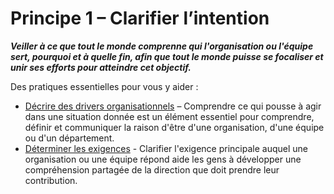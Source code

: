 [:menu-title]: # "Clarifier la raison d'être"

# Principe 1 – Clarifier l’intention

**_Veiller à ce que tout le monde comprenne qui l'organisation ou l'équipe sert, pourquoi et à quelle fin, afin que tout le monde puisse se focaliser et unir ses efforts pour atteindre cet objectif._**

Des pratiques essentielles pour vous y aider :

- [Décrire des drivers organisationnels](section:describe-organizational-drivers) – Comprendre ce qui pousse à agir dans une situation donnée est un élément essentiel pour comprendre, définir et communiquer la raison d'être d'une organisation, d'une équipe ou d'un département.
- [Déterminer les exigences](section:determine-requirements) - Clarifier l'exigence principale auquel une organisation ou une équipe répond aide les gens à développer une compréhension partagée de la direction que doit prendre leur contribution.
